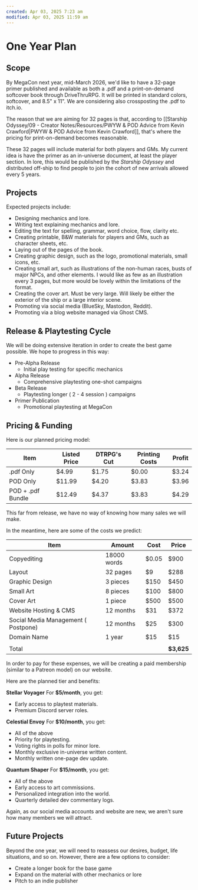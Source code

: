 ```yaml
---
created: Apr 03, 2025 7:23 am
modified: Apr 03, 2025 11:59 am
---
```


# One Year Plan

## Scope

By MegaCon next year, mid-March 2026, we'd like to have a 32-page primer published and available as both a .pdf and a print-on-demand softcover book through DriveThruRPG. It will be printed in standard colors, softcover, and 8.5" x 11". We are considering also crossposting the .pdf to itch.io.

The reason that we are aiming for 32 pages is that, according to [[Starship Odyssey/09 - Creator Notes/Resources/PWYW & POD Advice from Kevin Crawford|PWYW & POD Advice from Kevin Crawford]], that's where the pricing for print-on-demand becomes reasonable.

These 32 pages will include material for both players and GMs. My current idea is have the primer as an in-universe document, at least the player section. In lore, this would be published by the *Starship Odyssey* and distributed off-ship to find people to join the cohort of new arrivals allowed every 5 years.

## Projects

Expected projects include:
- Designing mechanics and lore.
- Writing text explaining mechanics and lore.
- Editing the text for spelling, grammar, word choice, flow, clarity etc.
- Creating printable, B&W materials for players and GMs, such as character sheets, etc.
- Laying out of the pages of the book.
- Creating graphic design, such as the logo, promotional materials, small icons, etc.
- Creating small art, such as illustrations of the non-human races, busts of major NPCs, and other elements. I would like as few as an illustration every 3 pages, but more would be lovely within the limitations of the format.
- Creating the cover art. Must be very large. Will likely be either the exterior of the ship or a large interior scene.
- Promoting via social media (BlueSky, Mastodon, Reddit).
- Promoting via a blog website managed via Ghost CMS.

## Release & Playtesting Cycle

We will be doing extensive iteration in order to create the best game possible. We hope to progress in this way:
- Pre-Alpha Release
	- Initial play testing for specific mechanics
- Alpha Release
	- Comprehensive playtesting one-shot campaigns
- Beta Release
	- Playtesting longer ( 2 - 4 session ) campaigns
- Primer Publication
	- Promotional playtesting at MegaCon

## Pricing & Funding

Here is our planned pricing model:

| Item              | Listed Price | DTRPG's Cut | Printing Costs | Profit |
| ----------------- | ------------ | ----------- | -------------- | ------ |
| .pdf Only         | $4.99        | $1.75       | $0.00          | $3.24  |
| POD Only          | $11.99       | $4.20       | $3.83          | $3.96  |
| POD + .pdf Bundle | $12.49       | $4.37       | $3.83          | $4.29  |

This far from release, we have no way of knowing how many sales we will make.

In the meantime, here are some of the costs we predict:

| Item                                | Amount      | Cost  | Price      |
| ----------------------------------- | ----------- | ----- | ---------- |
| Copyediting                         | 18000 words | $0.05 | $900       |
| Layout                              | 32 pages    | $9    | $288       |
| Graphic Design                      | 3 pieces    | $150  | $450       |
| Small Art                           | 8 pieces    | $100  | $800       |
| Cover Art                           | 1 piece     | $500  | $500       |
| Website Hosting & CMS               | 12 months   | $31   | $372       |
| Social Media Management ( Postpone) | 12 months   | $25   | $300       |
| Domain Name                         | 1 year      | $15   | $15        |
|                                     |             |       |            |
| Total                               |             |       | **$3,625** |

In order to pay for these expenses, we will be creating a paid membership (similar to a Patreon model) on our website.

Here are the planned tier and benefits:

**Stellar Voyager**
For **$5/month**, you get:
- Early access to playtest materials.
- Premium Discord server roles.

**Celestial Envoy**
For **$10/month**, you get:
- All of the above
- Priority for playtesting.
- Voting rights in polls for minor lore.
- Monthly exclusive in-universe written content.
- Monthly written one-page dev update.

**Quantum Shaper**
For **$15/month**, you get:
- All of the above
- Early access to art commissions.
- Personalized integration into the world.
- Quarterly detailed dev commentary logs.

Again, as our social media accounts and website are new, we aren't sure how many members we will attract.

## Future Projects

Beyond the one year, we will need to reassess our desires, budget, life situations, and so on. However, there are a few options to consider:
- Create a longer book for the base game
- Expand on the material with other mechanics or lore
- Pitch to an indie publisher